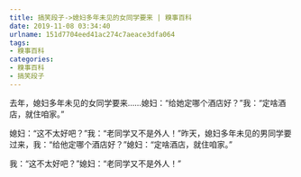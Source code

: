```yaml
---
title: 搞笑段子->媳妇多年未见的女同学要来 | 糗事百科
date: 2019-11-08 03:34:40
urlname: 151d7704eed41ac274c7aeace3dfa064
tags: 
- 糗事百科
categories:
- 糗事百科
- 搞笑段子
---
```

去年，媳妇多年未见的女同学要来……媳妇：“给她定哪个酒店好？”我：“定啥酒店，就住咱家。”

媳妇：“这不太好吧？”我：“老同学又不是外人！”昨天，媳妇多年未见的男同学要过来，我：“给他定哪个酒店好？”媳妇：“定啥酒店，就住咱家。”

我：“这不太好吧？”媳妇：“老同学又不是外人！”


